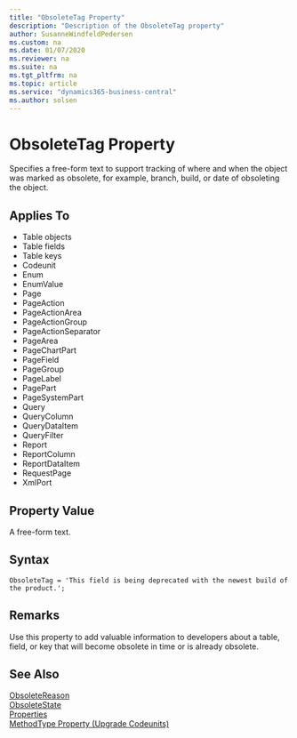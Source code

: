 ```yaml
---
title: "ObsoleteTag Property"
description: "Description of the ObsoleteTag property"
author: SusanneWindfeldPedersen
ms.custom: na
ms.date: 01/07/2020
ms.reviewer: na
ms.suite: na
ms.tgt_pltfrm: na
ms.topic: article
ms.service: "dynamics365-business-central"
ms.author: solsen
---
```


# ObsoleteTag Property
Specifies a free-form text to support tracking of where and when the object was marked as obsolete, for example, branch, build, or date of obsoleting the object.

## Applies To  

- Table objects
- Table fields
- Table keys
- Codeunit
- Enum
- EnumValue
- Page
- PageAction
- PageActionArea
- PageActionGroup
- PageActionSeparator
- PageArea
- PageChartPart
- PageField
- PageGroup
- PageLabel
- PagePart
- PageSystemPart
- Query
- QueryColumn
- QueryDataItem
- QueryFilter
- Report
- ReportColumn
- ReportDataItem
- RequestPage
- XmlPort
  
## Property Value  
A free-form text.

## Syntax
```
ObsoleteTag = 'This field is being deprecated with the newest build of the product.';
```

## Remarks  
Use this property to add valuable information to developers about a table, field, or key that will become obsolete in time or is already obsolete.

## See Also  
[ObsoleteReason](devenv-obsoletereason-property.md)  
[ObsoleteState](devenv-obsoletestate-property.md)  
[Properties](devenv-properties.md)  
[MethodType Property (Upgrade Codeunits)](../devenv-methodtype-property-upgrade-codeunits.md)  
